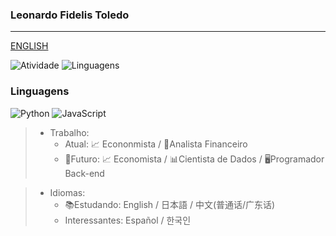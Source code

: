 ### Leonardo Fidelis Toledo
---
[ENGLISH](https://github.com/leonippon/leonardo-fidelis-toledo/README.en.md)


![Atividade](https://github-readme-stats.vercel.app/api?username=leonippon&show_icons=true&theme=transparent&include_all_commits=true&count_private=true)
![Linguagens](https://github-readme-stats.vercel.app/api/top-langs/?username=leonippon&layout=compact&langs_count=7&theme=transparent)
  
### Linguagens
![Python](https://img.shields.io/badge/Python-FFD43B?style=for-the-badge&logo=python&logoColor=blue)
![JavaScript](https://img.shields.io/badge/JavaScript-323330?style=for-the-badge&logo=javascript&logoColor=F7DF1E)

> - Trabalho:
>   - Atual: 📈 Econonmista / 📝Analista Financeiro
>   - 🚀Futuro: 📈 Economista / 📊Cientista de Dados / 🖥️Programador Back-end

> - Idiomas:
>   - 📚Estudando: English / 日本語 / 中文(普通话/广东话)
>   - Interessantes: Español / 한국인

